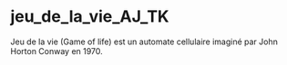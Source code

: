 # jeu_de_la_vie_AJ_TK
Jeu de la vie (Game of life) est un automate cellulaire imaginé par John Horton Conway en 1970.

